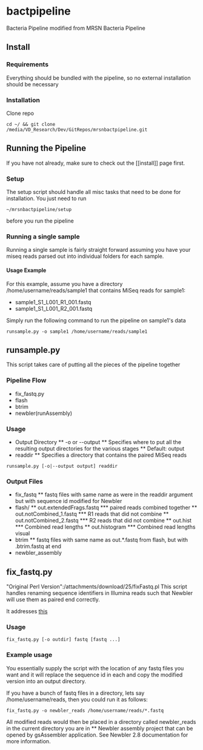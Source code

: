 # bactpipeline
Bacteria Pipeline modified from MRSN Bacteria Pipeline

## Install

### Requirements
Everything should be bundled with the pipeline, so no external installation should be necessary

### Installation

Clone repo
```
cd ~/ && git clone /media/VD_Research/Dev/GitRepos/mrsnbactpipeline.git
```

## Running the Pipeline

If you have not already, make sure to check out the [[install]] page first.

### Setup

The setup script should handle all misc tasks that need to be done for installation. You just need to run
```
~/mrsnbactpipeline/setup
```
before you run the pipeline

### Running a single sample

Running a single sample is fairly straight forward assuming you have your miseq reads parsed out into individual folders for each sample.

#### Usage Example

For this example, assume you have a directory /home/username/reads/sample1 that contains MiSeq reads for sample1:
* sample1_S1_L001_R1_001.fastq
* sample1_S1_L001_R2_001.fastq

Simply run the following command to run the pipeline on sample1's data
```
runsample.py -o sample1 /home/username/reads/sample1
```

## runsample.py

This script takes care of putting all the pieces of the pipeline together

### Pipeline Flow

* fix_fastq.py
* flash
* btrim
* newbler(runAssembly)

### Usage

* Output Directory
** -o or --output
** Specifies where to put all the resulting output directories for the various stages
** Default: output
* readdir
** Specifies a directory that contains the paired MiSeq reads

```
runsample.py [-o|--output output] readdir
```

### Output Files

* fix_fastq
** fastq files with same name as were in the readdir argument but with sequence id modified for Newbler
* flash/
** out.extendedFrags.fastq
*** paired reads combined together
** out.notCombined_1.fastq
*** R1 reads that did not combine
** out.notCombined_2.fastq
*** R2 reads that did not combine
** out.hist
*** Combined read lengths
** out.histogram
*** Combined read lengths visual
* btrim
** fastq files with same name as out.*.fastq from flash, but with .btrim.fastq at end
* newbler_assembly

## fix_fastq.py

"Original Perl Version":/attachments/download/25/fixFastq.pl
This script handles renaming sequence identifiers in Illumina reads such that Newbler will use them as paired end correctly.

It addresses [this](http://contig.wordpress.com/2011/09/01/newbler-input-iii-a-quick-fix-for-the-new-illumina-fastq-header)

### Usage

```
fix_fastq.py [-o outdir] fastq [fastq ...]
```

### Example usage

You essentially supply the script with the location of any fastq files you want and it will replace the sequence id in each and copy the modified version into an output directory.

If you have a bunch of fastq files in a directory, lets say /home/username/reads, then you could run it as follows:
```
fix_fastq.py -o newbler_reads /home/username/reads/*.fastq
```

All modified reads would then be placed in a directory called newbler_reads in the current directory you are in
** Newbler assembly project that can be opened by gsAssembler application. See Newbler 2.8 documentation for more information.

